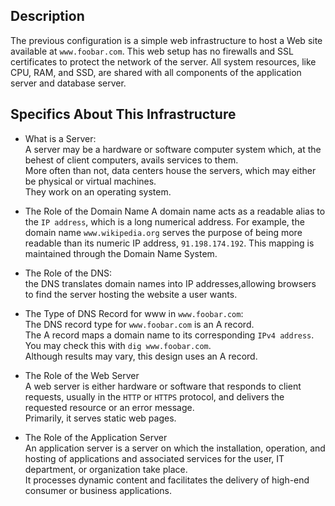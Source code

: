 ## Description

The previous configuration is a simple web infrastructure to host a Web site available at `www.foobar.com`.
This web setup has no firewalls and SSL certificates to protect the network of the server.
All system resources, like CPU, RAM, and SSD, are shared with all components of the application server and database server.


## Specifics About This Infrastructure

- What is a Server:
<br/>A server may be a hardware or software computer system which, at the behest of client computers, avails services to them.
<br/>More often than not, data centers house the servers, which may either be physical or virtual machines.
<br/>They work on an operating system.

- The Role of the Domain Name
	A domain name acts as a readable alias to the `IP address`, which is a long numerical address.
	For example, the domain name `www.wikipedia.org` serves the purpose of being
	more readable than its numeric IP address, `91.198.174.192`.
	This mapping is maintained through the Domain Name System.

- The Role of the DNS:
<br/>the DNS translates domain names into IP addresses,allowing browsers to find the server hosting the website a user wants.

- The Type of DNS Record for www in `www.foobar.com`:
<br/>The DNS record type for `www.foobar.com` is an A record.
<br/>The A record maps a domain name to its corresponding `IPv4 address`.
<br/>You may check this with `dig www.foobar.com`.
<br/>Although results may vary, this design uses an A record.

- The Role of the Web Server
<br/>A web server is either hardware or software that responds to client requests, usually in the `HTTP` or `HTTPS` protocol, and delivers the requested resource or an error message.
<br/>Primarily, it serves static web pages.

- The Role of the Application Server
<br/>An application server is a server on which the installation, operation, and hosting of applications and associated services for the user, IT department, or organization take place.
<br/>It processes dynamic content and facilitates the delivery of high-end consumer or business applications.

